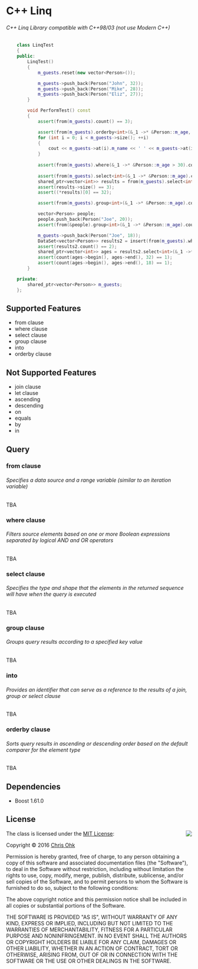 # C++ Linq

###### C++ Linq Library compatible with C++98/03 (not use Modern C++)

```C++
	class LinqTest
	{
	public:
		LinqTest()
		{
			m_guests.reset(new vector<Person>());

			m_guests->push_back(Person("John", 32));
			m_guests->push_back(Person("Mike", 28));
			m_guests->push_back(Person("Eliz", 27));
		}

		void PerformTest() const
		{
			assert(from(m_guests).count() == 3);

			assert(from(m_guests).orderby<int>(&_1 ->* &Person::m_age, Descending).count() == 3);
			for (int i = 0; i < m_guests->size(); ++i)
			{
				cout << m_guests->at(i).m_name << ' ' << m_guests->at(i).m_age << endl;
			}
			
			assert(from(m_guests).where(&_1 ->* &Person::m_age > 30).count() == 1);
			
			assert(from(m_guests).select<int>(&_1 ->* &Person::m_age).count() == 3);
			shared_ptr<vector<int>> results = from(m_guests).select<int>(&_1 ->* &Person::m_age).get();
			assert(results->size() == 3);
			assert((*results)[0] == 32);

			assert(from(m_guests).group<int>(&_1 ->* &Person::m_age).count() == 3);

			vector<Person> people;
			people.push_back(Person("Joe", 20));
			assert(from(&people).group<int>(&_1 ->* &Person::m_age).count() == 1);

			m_guests->push_back(Person("Joe", 18));
			DataSet<vector<Person>> results2 = insert(from(m_guests).where(&_1 ->* &Person::m_age > 30)).into(from(m_guests).where(&_1 ->* &Person::m_name == "Joe"));
			assert(results2.count() == 2);
			shared_ptr<vector<int>> ages = results2.select<int>(&_1 ->* &Person::m_age).get();
			assert(count(ages->begin(), ages->end(), 32) == 1);
			assert(count(ages->begin(), ages->end(), 18) == 1);
		}

	private:
		shared_ptr<vector<Person>> m_guests;
	};
```

## Supported Features

* from clause
* where clause
* select clause
* group clause
* into
* orderby clause

## Not Supported Features

* join clause
* let clause
* ascending
* descending
* on
* equals
* by
* in

## Query

### from clause

###### Specifies a data source and a range variable (similar to an iteration variable)

TBA

### where clause

###### Filters source elements based on one or more Boolean expressions separated by logical AND and OR operators

TBA

### select clause

###### Specifies the type and shape that the elements in the returned sequence will have when the query is executed

TBA

### group clause

###### Groups query results according to a specified key value

TBA

### into

###### Provides an identifier that can serve as a reference to the results of a join, group or select clause

TBA

### orderby clause

###### Sorts query results in ascending or descending order based on the default comparer for the element type

TBA

## Dependencies

* Boost 1.61.0

## License

<img align="right" src="http://opensource.org/trademarks/opensource/OSI-Approved-License-100x137.png">

The class is licensed under the [MIT License](http://opensource.org/licenses/MIT):

Copyright &copy; 2016 [Chris Ohk](http://www.github.com/utiLForever)

Permission is hereby granted, free of charge, to any person obtaining a copy of this software and associated documentation files (the "Software"), to deal in the Software without restriction, including without limitation the rights to use, copy, modify, merge, publish, distribute, sublicense, and/or sell copies of the Software, and to permit persons to whom the Software is furnished to do so, subject to the following conditions:

The above copyright notice and this permission notice shall be included in all copies or substantial portions of the Software.

THE SOFTWARE IS PROVIDED "AS IS", WITHOUT WARRANTY OF ANY KIND, EXPRESS OR IMPLIED, INCLUDING BUT NOT LIMITED TO THE WARRANTIES OF MERCHANTABILITY, FITNESS FOR A PARTICULAR PURPOSE AND NONINFRINGEMENT. IN NO EVENT SHALL THE AUTHORS OR COPYRIGHT HOLDERS BE LIABLE FOR ANY CLAIM, DAMAGES OR OTHER LIABILITY, WHETHER IN AN ACTION OF CONTRACT, TORT OR OTHERWISE, ARISING FROM, OUT OF OR IN CONNECTION WITH THE SOFTWARE OR THE USE OR OTHER DEALINGS IN THE SOFTWARE.
